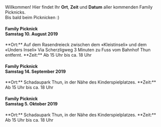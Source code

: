 Willkommen! Hier findet Ihr **Ort**, **Zeit** und **Datum** aller kommenden Family Picknicks.<br>Bis bald beim Picknicken :)<br>

<h4>Family Picknick<br>Samstag 10. August 2019</h4>
**Ort:** Auf dem Rasendreieck zwischen dem «Kleistinseli» und dem «Unders Inseli» 
Via Scherzligweg 3 Minuten zu Fuss vom Bahnhof Thun entfernt.
**Zeit:** Ab 15 Uhr bis ca. 18 Uhr
<h4>Family Picknick<br>Samstag 14. September 2019</h4>
**Ort:** Schadaupark Thun, in der Nähe des Kinderspielplatzes.
**Zeit:** Ab 15 Uhr bis ca. 18 Uhr
<h4>Family Picknick<br>Samstag 5. Oktober 2019</h4>
**Ort:** Schadaupark Thun, in der Nähe des Kinderspielplatzes.
**Zeit:** Ab 15 Uhr bis ca. 18 Uhr
